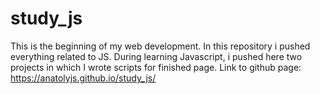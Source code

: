 # study_js
This is the beginning of my web development. In this repository i pushed everything related to JS.
During learning Javascript, i pushed here two projects in which I wrote scripts for finished page.
Link to github page: 
https://anatolyjs.github.io/study_js/
